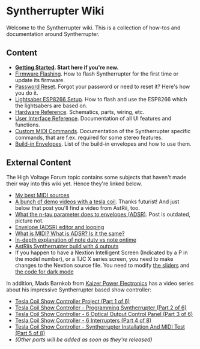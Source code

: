 # Syntherrupter Wiki

Welcome to the Syntherrupter wiki. This is a collection of how-tos and documentation around Syntherrupter. 

## Content

* **[Getting Started](Getting%20Started.md#readme). Start here if you're new.** 
* [Firmware Flashing](Firmware%20Flashing.md#readme). How to flash Syntherrupter for the first time or update its firmware.
* [Password Reset](Password%20Reset.md#readme). Forgot your password or need to reset it? Here's how you do it.
* [Lightsaber ESP8266 Setup](Lightsaber%20ESP8266%20Setup.md#readme). How to flash and use the ESP8266 which the lightsabers are based on.
* [Hardware Reference](HW/README.md#readme). Schematics, parts, wiring, etc.
* [User Interface Reference](UI/README.md#readme). Documentation of all UI features and functions.
* [Custom MIDI Commands](Custom%20MIDI%20Commands.md#readme). Documentation of the Syntherrupter specific commands, that are f.ex. required for some stereo features.
* [Build-in Envelopes](Envelopes.md#readme). List of the build-in envelopes and how to use them.

## External Content

The High Voltage Forum topic contains some subjects that haven't made their way into this wiki yet. Hence they're linked below. 

* [My best MIDI sources](https://highvoltageforum.net/index.php?topic=1020.msg8661#msg8661)
* [A bunch of demo videos with a tesla coil](https://highvoltageforum.net/index.php?topic=1020.msg9299#msg9299). Thanks futurist! And just below that post you'll find a video from AstRii, too.
* [What the n-tau parameter does to envelopes (ADSR)](https://highvoltageforum.net/index.php?topic=1020.msg8850#msg8850). Post is outdated, picture not.
* [Envelope (ADSR) editor and looping](https://highvoltageforum.net/index.php?topic=1020.msg9082#msg9082)
* [What is MIDI? What is ADSR? Is it the same?](https://highvoltageforum.net/index.php?topic=1020.msg9120#msg9120)
* [In-depth explanation of note duty vs note ontime](https://highvoltageforum.net/index.php?topic=1020.msg8564#msg8564)
* [AstRiis Syntherrupter build with 4 outputs](https://highvoltageforum.net/index.php?topic=1267.msg9292#msg9292)
* If you happen to have a Nextion Intelligent Screen (Indicated by a P in the model number), or a TJC X series screen, you need to make changes to the Nextion source file. You need to modify [the sliders](https://highvoltageforum.net/index.php?topic=1020.msg9670#msg9670) and [the code for dark mode](https://highvoltageforum.net/index.php?topic=1020.msg9682#msg9682)

In addition, Mads Barnkob from [Kaizer Power Electronics](https://kaizerpowerelectronics.dk/) has a video series about his impressive Syntherrupter based show controller:

* [Tesla Coil Show Controller Project (Part 1 of 6)](https://www.youtube.com/watch?v=Ad2129sZv6w)
* [Tesla Coil Show Controller - Programming Syntherrupter (Part 2 of 6)](https://www.youtube.com/watch?v=jQZj8DPNvJg)
* [Tesla Coil Show Controller - 6 Optical Output Control Panel (Part 3 of 6)](https://www.youtube.com/watch?v=DCFt82_SrNI)
* [Tesla Coil Show Controller - 6 Interrupters (Part 4 of 8)](https://www.youtube.com/watch?v=pOEmQ9KFFWY)
* [Tesla Coil Show Controller - Syntherrupter Installation And MIDI Test (Part 5 of 8)](https://www.youtube.com/watch?v=JB4-n_mJty4)
* *(Other parts will be added as soon as they're released)*
